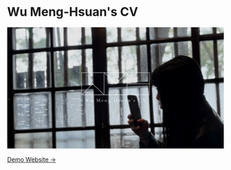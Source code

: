 # Wu Meng-Hsuan's CV
<img src="./img/cvcover.png" alt="封面">

[Demo Website →](https://hsuan890125.github.io/CV/)